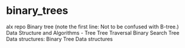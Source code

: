 # binary_trees
alx repo
Binary tree (note the first line: Not to be confused with B-tree.)
Data Structure and Algorithms - Tree
Tree Traversal
Binary Search Tree
Data structures: Binary Tree
Data structures
